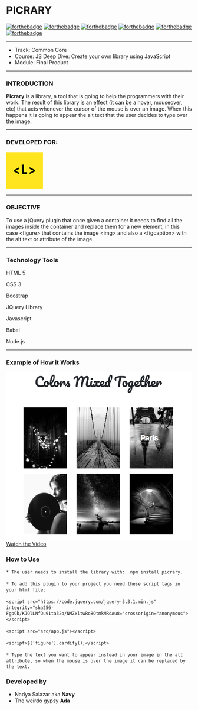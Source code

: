 # PICRARY

[![forthebadge](https://forthebadge.com/images/badges/built-with-love.svg)](https://forthebadge.com)
[![forthebadge](https://forthebadge.com/images/badges/built-by-developers.svg)](https://forthebadge.com)
[![forthebadge](https://forthebadge.com/images/badges/uses-js.svg)](https://forthebadge.com)
[![forthebadge](https://forthebadge.com/images/badges/uses-html.svg)](https://forthebadge.com)
[![forthebadge](https://forthebadge.com/images/badges/uses-css.svg)](https://forthebadge.com)
[![forthebadge](https://forthebadge.com/images/badges/check-it-out.svg)](https://forthebadge.com)

***

* Track: Common Core
* Course: JS Deep Dive: Create your own library using JavaScript
* Module: Final Product 

***
### INTRODUCTION
**Picrary** is a library, a tool that is going to help the programmers with their work. The result of this library is an effect (it can be a hover, mouseover, etc) that acts whenever the cursor of the mouse is over an image. When this happens it is going to appear the alt text that the user decides to type over the image. 
***

### DEVELOPED FOR:
![alt text](assets/images/laboratoria.png)

***

### OBJECTIVE
To use a jQuery plugin that once given a container it needs to find all the images inside the container and replace them for a new element, in this case &lt;figure&gt; that contains the image &lt;img&gt; and also a &lt;figcaption&gt; with the alt text or attribute of the image.

***

### Technology Tools

HTML 5

CSS 3

Boostrap

JQuery Library

Javascript

Babel

Node.js

***

### Example of How it Works

![alt text](assets/images/example.png)
[Watch the Video](https://www.youtube.com/watch?v=O7473ZVrbbg "Demo")

### How to Use
```
* The user needs to install the library with:  npm install picrary.

* To add this plugin to your project you need these script tags in your html file:

<script src="https://code.jquery.com/jquery-3.3.1.min.js" integrity="sha256-FgpCb/KJQlLNfOu91ta32o/NMZxltwRo8QtmkMRdAu8="crossorigin="anonymous"></script>

<script src="src/app.js"></script>

<script>$('figure').cardify();</script>

* Type the text you want to appear instead in your image in the alt attribute, so when the mouse is over the image it can be replaced by the text.
```


### Developed by

* Nadya Salazar aka **Navy**
* The weirdo gypsy **Ada**






